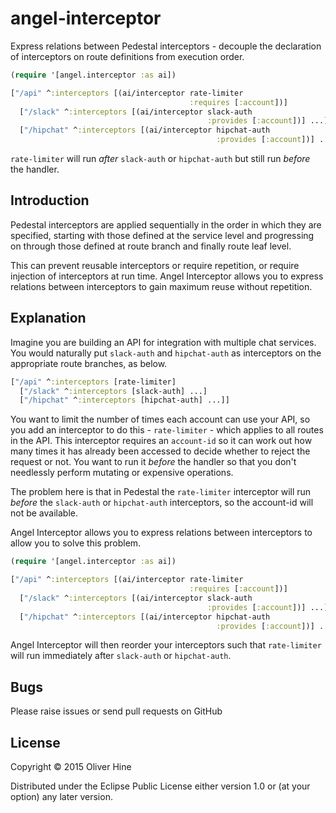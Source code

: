 # angel-interceptor

Express relations between Pedestal interceptors - decouple the declaration of interceptors on route definitions from execution order.

```clojure
(require '[angel.interceptor :as ai])

["/api" ^:interceptors [(ai/interceptor rate-limiter
                                        :requires [:account])]
  ["/slack" ^:interceptors [(ai/interceptor slack-auth
                                            :provides [:account])] ...]
  ["/hipchat" ^:interceptors [(ai/interceptor hipchat-auth
                                              :provides [:account])] ...]]
```

`rate-limiter` will run *after* `slack-auth` or `hipchat-auth` but still run *before* the handler.

## Introduction

Pedestal interceptors are applied sequentially in the order in which they are specified, starting with
those defined at the service level and progressing on through those defined at route branch and finally route leaf level.

This can prevent reusable interceptors or require repetition, or require injection of interceptors at run time.
Angel Interceptor allows you to express relations between interceptors to gain maximum reuse without repetition.

## Explanation

Imagine you are building an API for integration with multiple chat services.
You would naturally put `slack-auth` and `hipchat-auth` as interceptors on the appropriate route branches, as below.

```clojure
["/api" ^:interceptors [rate-limiter]
  ["/slack" ^:interceptors [slack-auth] ...]
  ["/hipchat" ^:interceptors [hipchat-auth] ...]]
```

You want to limit the number of times each account can use your API, so you add an interceptor to do this - `rate-limiter` - which applies to all routes in the API.
This interceptor requires an `account-id` so it can work out how many times it has already been accessed to decide whether to reject the request or not.
You want to run it *before* the handler so that you don't needlessly perform mutating or expensive operations.

The problem here is that in Pedestal the `rate-limiter` interceptor will run *before* the `slack-auth` or `hipchat-auth` interceptors, so the account-id will not be available.

Angel Interceptor allows you to express relations between interceptors to allow you to solve this problem.

```clojure
(require '[angel.interceptor :as ai])

["/api" ^:interceptors [(ai/interceptor rate-limiter
                                        :requires [:account])]
  ["/slack" ^:interceptors [(ai/interceptor slack-auth
                                            :provides [:account])] ...]
  ["/hipchat" ^:interceptors [(ai/interceptor hipchat-auth
                                              :provides [:account])] ...]]
```

Angel Interceptor will then reorder your interceptors such that `rate-limiter` will run immediately after `slack-auth` or `hipchat-auth`.

## Bugs

Please raise issues or send pull requests on GitHub

## License

Copyright © 2015 Oliver Hine

Distributed under the Eclipse Public License either version 1.0 or (at
your option) any later version.
